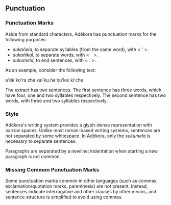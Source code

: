 ## Punctuation


### Punctuation Marks
Aside from standard characters, Adèkora has punctuation marks for the following purposes:

- *sukañela*, to separate syllables (from the same word), with < <wl>'</wl> >.
- *sukañikal*, to separate words, with < <wl>&hairsp; &hairsp;</wl> >.
- *sukumela*, to end sentences, with < <wl>.</wl> >.

As an example, consider the following text:

<wl>a'dè'ko'ra zhe xal'ku.ñe'xu'lox ki'che</wl>

The extract has two sentences. The first sentence has three words, which have four, one and two syllables respectively. The second sentence has two words, with three and two syllables respectively.

### Style

Adèkora's writing system provides a glyph-dense representation with narrow spaces. Unlike most roman-based writing systems, sentences are not separated by some whitespace. In Adèkora, only the *sukumela* is necessary to separate sentences.

Paragraphs are separated by a newline; indentation when starting a new paragraph is not common.

### Missing Common Punctuation Marks

Some punctuation marks common in other languages (such as commas, exclamation/quotation marks, parenthesis) are not present. Instead, sentences indicate interrogative and other clauses by other means, and sentence structure is simplified to avoid using commas.